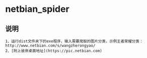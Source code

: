 # netbian_spider

## 说明
    1、运行dist文件夹下的exe程序，输入需要爬取的图片分类，示例王者荣耀分类：http://www.netbian.com/s/wangzherongyao/
    2、[附上彼岸桌面地址](https://pic.netbian.com)
